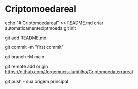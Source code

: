 # Criptomoedareal
echo "# Criptomoedareal" >> README.md
criar automaticamenteciptmoeda
git init

git add README.md 

git commit -m "first commit" 

git branch -M main 

git remote add origin https://github.com/Jorgemucisalumfilho/Criptomoedaterrareal 

git push - sua origem principal
